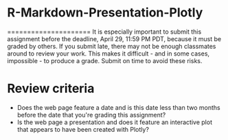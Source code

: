 # R-Markdown-Presentation-Plotly
=====================
It is especially important to submit this assignment before the deadline, 
April 29, 11:59 PM PDT, because it must be graded by others. If you submit 
late, there may not be enough classmates around to review your work. This 
makes it difficult - and in some cases, impossible - to produce a grade. 
Submit on time to avoid these risks.

Review criteria
=================
- Does the web page feature a date and is this date less than two months before the date that you're grading this assignment?
- Is the web page a presentation and does it feature an interactive plot that appears to have been created with Plotly?
